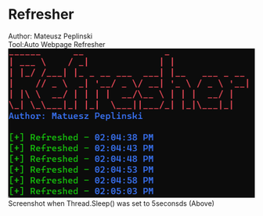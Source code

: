 # Refresher
Author: Mateusz Peplinski
<br /> 
Tool:Auto Webpage Refresher 
<br />
![Application.exe](screenshots/Screenshot1.png) <br />
Screenshot when Thread.Sleep() was set to 5seconsds (Above)
